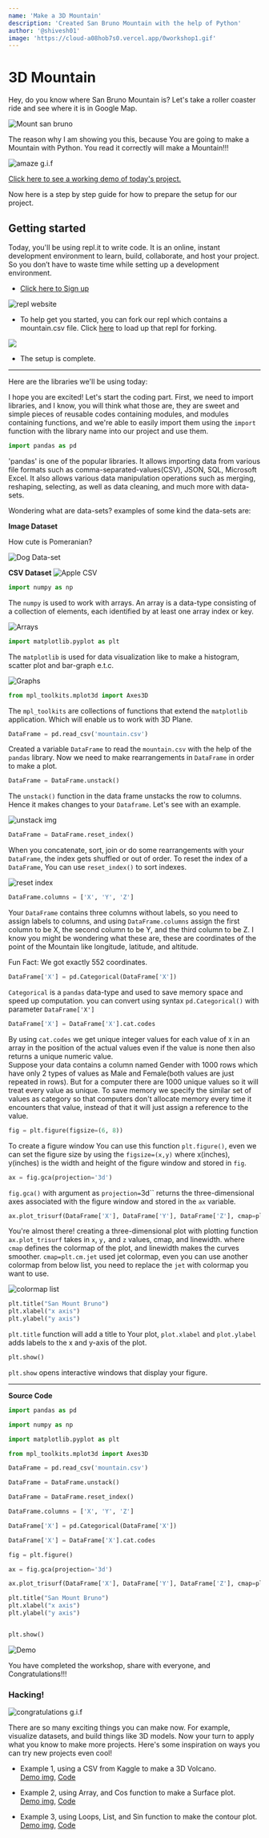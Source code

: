 ```yaml
---
name: 'Make a 3D Mountain'
description: 'Created San Bruno Mountain with the help of Python'
author: '@shivesh01'
image: 'https://cloud-a08hob7s0.vercel.app/0workshop1.gif'
---
```


# 3D Mountain


Hey, do you know where San Bruno Mountain is? Let's take a roller coaster ride and see where it is in Google Map.

![Mount san bruno](https://cloud-8at1ve02p.vercel.app/0ezgif.com-gif-maker.gif)    

The reason why I am showing you this, because You are going to make a Mountain with Python. You read it correctly will make a Mountain!!!

![amaze g.i.f](https://media.giphy.com/media/5p2wQFyu8GsFO/giphy.gif)


[Click here to see a working demo of today's project.](https://repl.it/@ShiveshSingh/Mtbrunoplot)

Now here is a step by step guide for how to prepare the setup for our project.


## Getting started

Today, you'll be using repl.it to write code. It is an online, instant development environment to learn, build, collaborate, and host your project. So you don’t have to waste time while setting up a development environment.

- [Click here to Sign up](https://repl.it/signup)

![repl website](https://cloud-73h0sldam.vercel.app/0screenshot_2020-12-25_at_23.03.53.png)

- To help get you started, you can fork our repl which contains a mountain.csv file. Click [here](https://repl.it/@ShiveshSingh/3DHeatmapWorkshop) to load up that repl for forking.

![](https://cloud-kben0mdmg.vercel.app/0screenshot_2021-01-08_at_09.43.56.png)

- The setup is complete.

---
Here are the libraries we'll be using today:

I hope you are excited! Let's start the coding part. First, we need to import libraries, and I know, you will think what those are, they are sweet and simple pieces of reusable codes containing modules, and modules containing functions, and we're able to easily import them using the `import` function with the library name into our project and use them.


```python
import pandas as pd
```

'pandas' is one of the popular libraries. It allows importing data from various file formats such as comma-separated-values(CSV), JSON, SQL, Microsoft Excel. It also allows various data manipulation operations such as merging, reshaping, selecting, as well as data cleaning, and much more with data-sets.


Wondering what are data-sets? examples of some kind the data-sets are:

**Image Dataset**

How cute is Pomeranian? 

![Dog Data-set](https://cloud-ht9owe43d.vercel.app/01_ccfehepblmqkqtb4erfesw.jpeg)


**CSV Dataset**
![Apple CSV](https://cloud-ht9owe43d.vercel.app/3screenshot-file.png)

```python
import numpy as np
```

The `numpy` is used to work with arrays. An array is a data-type consisting of a collection of elements, each identified by at least one array index or key.

![Arrays](https://cloud-okzc7z797.vercel.app/0array.png)

```python
import matplotlib.pyplot as plt
```

The `matplotlib` is used for data visualization like to make a histogram, scatter plot and bar-graph e.t.c. 

![Graphs](https://cloud-cb3n3b4td.vercel.app/0download.png)

```python
from mpl_toolkits.mplot3d import Axes3D
```

The `mpl_toolkits` are collections of functions that extend the `matplotlib` application. Which will enable us to work with 3D Plane.

```python
DataFrame = pd.read_csv('mountain.csv')
```
Created a variable `DataFrame` to read the `mountain.csv` with the help of the `pandas` library. Now we need to make rearrangements in `DataFrame` in order to make a plot.

```python
DataFrame = DataFrame.unstack()
```

The `unstack()` function in the data frame unstacks the row to columns. Hence it makes changes to your `Dataframe`. Let's see with an example.

![unstack img](https://cloud-5sfh036gn.vercel.app/0reshaping_unstack.png)

```python
DataFrame = DataFrame.reset_index()
```
When you concatenate, sort, join or do some rearrangements with your `DataFrame`, the index gets shuffled or out of order. To reset the index of a `DataFrame`, You can use `reset_index()` to sort indexes.

![reset index](https://cloud-8p15tas3t.vercel.app/0reshaping_unstack_.png)

```python
DataFrame.columns = ['X', 'Y', 'Z']
```
Your `DataFrame` contains three columns without labels, so you need to assign labels to columns, and using `DataFrame.columns` assign the first column to be X, the second column to be Y, and the third column to be Z. I know you might be wondering what these are, these are coordinates of the point of the Mountain like longitude, latitude, and altitude. 

Fun Fact: We got exactly 552 coordinates.

```python
DataFrame['X'] = pd.Categorical(DataFrame['X'])
```
`Categorical` is a `pandas` data-type and used to save memory space and speed up computation. you can convert using syntax `pd.Categorical()` with parameter `DataFrame['X'] `

```python
DataFrame['X'] = DataFrame['X'].cat.codes
```
By using `cat.codes` we get unique integer values for each value of `X` in an array in the position of the actual values even if the value is none then also returns a unique numeric value.  
Suppose your data contains a column named Gender with 1000 rows which have only 2 types of values as Male and Female(both values are just repeated in rows). But for a computer there are 1000 unique values so it will treat every value as unique. To save memory we specify the similar set of values as category so that computers don't allocate memory every time it encounters that value, instead of that it will just assign a reference to the value.

```python
fig = plt.figure(figsize=(6, 8))
```

To create a figure window You can use this function `plt.figure()`, even we can set the figure size by using the `figsize=(x,y)` where x(inches), y(inches) is the width and height of the figure window and stored in `fig`.

```python
ax = fig.gca(projection='3d')
```
`fig.gca()` with argument as `projection=`3d`` returns the three-dimensional axes associated with the figure window and stored in the `ax` variable. 

```python
ax.plot_trisurf(DataFrame['X'], DataFrame['Y'], DataFrame['Z'], cmap=plt.cm.jet, linewidth=0.2)
```

You're almost there! creating a three-dimensional plot with plotting function `ax.plot_trisurf` takes in `x`, `y,` and `z` values, cmap, and linewidth. where `cmap` defines the colormap of the plot, and linewidth makes the curves smoother.
`cmap=plt.cm.jet` used jet colormap, even you can use another colormap from below list, you need to replace the `jet` with colormap you want to use.

![colormap list](https://cloud-hppbp7hy7.vercel.app/0colormap.gif)

```python
plt.title("San Mount Bruno")
plt.xlabel("x axis")
plt.ylabel("y axis")
```

`plt.title` function will add a title to Your plot, `plot.xlabel` and `plot.ylabel` adds labels to the x and y-axis of the plot.

```python
plt.show()
```
`plt.show` opens interactive windows that display your figure.

---
**Source Code**

```python
import pandas as pd

import numpy as np

import matplotlib.pyplot as plt

from mpl_toolkits.mplot3d import Axes3D

DataFrame = pd.read_csv('mountain.csv')

DataFrame = DataFrame.unstack()

DataFrame = DataFrame.reset_index()

DataFrame.columns = ['X', 'Y', 'Z']

DataFrame['X'] = pd.Categorical(DataFrame['X'])

DataFrame['X'] = DataFrame['X'].cat.codes

fig = plt.figure()

ax = fig.gca(projection='3d')

ax.plot_trisurf(DataFrame['X'], DataFrame['Y'], DataFrame['Z'], cmap=plt.cm.jet, linewidth=0.2)

plt.title("San Mount Bruno")
plt.xlabel("x axis")
plt.ylabel("y axis")


plt.show()
```

![Demo](https://cloud-ko9v4kpdg.vercel.app/0ezgif.com-gif-maker__1_.gif)

You have completed the workshop, share with everyone, and Congratulations!!!


### Hacking!

![congratulations g.i.f](https://cloud-1th3ydnib.vercel.app/2workshop_happy.gif)


There are so many exciting things you can make now. For example, visualize datasets, and build things like 3D models. Now your turn to apply what you know to make more projects. Here's some inspiration on ways you can try new projects even cool!

- Example 1, using a CSV from Kaggle to make a 3D Volcano.    
[Demo img](https://cloud-94iqxy8lo.vercel.app/0volcano.gif),
[Code](https://repl.it/@ShiveshSingh/Volcano-3D-Heatmap)

- Example 2, using Array, and Cos function to make a Surface plot.  
[Demo img](https://cloud-iwpkargvc.vercel.app/0screenshot_2021-01-10_at_15.24.00.png),
[Code](https://repl.it/@ShiveshSingh/Surface-Plot-3D#main.py)


- Example 3, using Loops, List, and Sin function to make the contour plot.	
[Demo img](https://cloud-iwpkargvc.vercel.app/1screenshot_2021-01-10_at_15.25.30.png),
[Code](https://repl.it/@ShiveshSingh/3D-Contour-Plot#main.py)
